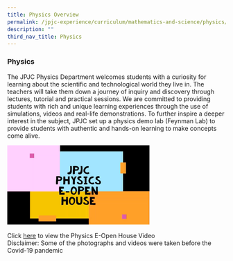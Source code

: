 ```yaml
---
title: Physics Overview
permalink: /jpjc-experience/curriculum/mathematics-and-science/physics/
description: ""
third_nav_title: Physics
---
```

### **Physics**
The JPJC Physics Department welcomes students with a curiosity for learning about the scientific and technological world they live in. The teachers will take them down a journey of inquiry and discovery through lectures, tutorial and practical sessions. We are committed to providing students with rich and unique learning experiences through the use of simulations, videos and real-life demonstrations. To further inspire a deeper interest in the subject, JPJC set up a physics demo lab (Feynman Lab) to provide students with authentic and hands-on learning to make concepts come alive.

<img src="/images/PhysicsEOpenHouse.jpg" 
     style="width:65%">

Click [here](https://youtu.be/Vciqgd7PoPw) to view the Physics E-Open House Video<br>
Disclaimer: Some of the photographs and videos were taken before the Covid-19 pandemic